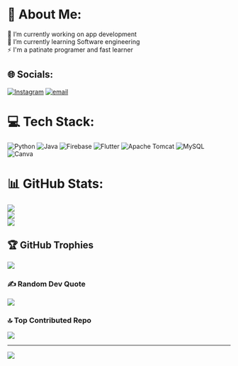# 💫 About Me:
🔭 I’m currently working on app development<br>🌱 I’m currently learning Software engineering<br>⚡ I'm a patinate programer and fast learner


## 🌐 Socials:
[![Instagram](https://img.shields.io/badge/Instagram-%23E4405F.svg?logo=Instagram&logoColor=white)](https://instagram.com/leta_a2z) [![email](https://img.shields.io/badge/Email-D14836?logo=gmail&logoColor=white)](mailto:letadeju.1278@gmail.com) 

# 💻 Tech Stack:
![Python](https://img.shields.io/badge/python-3670A0?style=for-the-badge&logo=python&logoColor=ffdd54) ![Java](https://img.shields.io/badge/java-%23ED8B00.svg?style=for-the-badge&logo=openjdk&logoColor=white) ![Firebase](https://img.shields.io/badge/firebase-%23039BE5.svg?style=for-the-badge&logo=firebase) ![Flutter](https://img.shields.io/badge/Flutter-%2302569B.svg?style=for-the-badge&logo=Flutter&logoColor=white) ![Apache Tomcat](https://img.shields.io/badge/apache%20tomcat-%23F8DC75.svg?style=for-the-badge&logo=apache-tomcat&logoColor=black) ![MySQL](https://img.shields.io/badge/mysql-4479A1.svg?style=for-the-badge&logo=mysql&logoColor=white) ![Canva](https://img.shields.io/badge/Canva-%2300C4CC.svg?style=for-the-badge&logo=Canva&logoColor=white)
# 📊 GitHub Stats:
![](https://github-readme-stats.vercel.app/api?username=Leta-D&theme=shadow_blue&hide_border=false&include_all_commits=true&count_private=true)<br/>
![](https://github-readme-streak-stats.herokuapp.com/?user=Leta-D&theme=shadow_blue&hide_border=false)<br/>
![](https://github-readme-stats.vercel.app/api/top-langs/?username=Leta-D&theme=shadow_blue&hide_border=false&include_all_commits=true&count_private=true&layout=compact)

## 🏆 GitHub Trophies
![](https://github-profile-trophy.vercel.app/?username=Leta-D&theme=radical&no-frame=false&no-bg=false&margin-w=4)

### ✍️ Random Dev Quote
![](https://quotes-github-readme.vercel.app/api?type=horizontal&theme=radical)

### 🔝 Top Contributed Repo
![](https://github-contributor-stats.vercel.app/api?username=Leta-D&limit=5&theme=dark&combine_all_yearly_contributions=true)

---
[![](https://visitcount.itsvg.in/api?id=Leta-D&icon=0&color=0)](https://visitcount.itsvg.in)

<!-- Proudly created with GPRM ( https://gprm.itsvg.in ) -->

